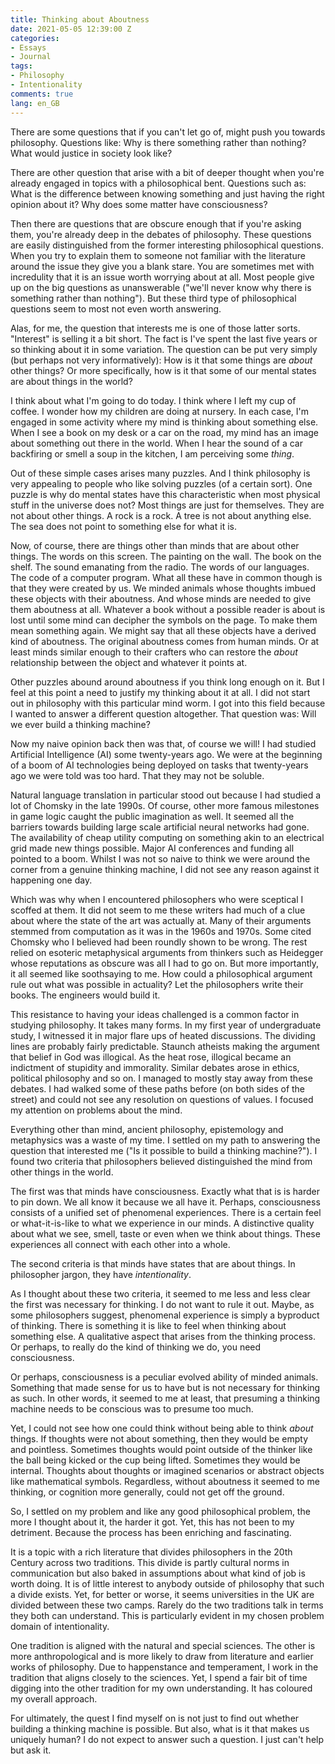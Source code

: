 ```yaml
---
title: Thinking about Aboutness
date: 2021-05-05 12:39:00 Z
categories:
- Essays
- Journal
tags:
- Philosophy
- Intentionality
comments: true
lang: en_GB
---
```


There are some questions that if you can't let go of, might push you towards philosophy. Questions like: Why is there something rather than nothing? What would justice in society look like? 

There are other question that arise with a bit of deeper thought when you're already engaged in topics with a philosophical bent. Questions such as: What is the difference between knowing something and just having the right opinion about it? Why does some matter have consciousness? 

Then there are questions that are obscure enough that if you're asking them, you're already deep in the debates of philosophy. These questions are easily distinguished from the former interesting philosophical questions. When you try to explain them to someone not familiar with the literature around the issue they give you a blank stare. You are sometimes met with incredulity that it is an issue worth worrying about at all. Most people give up on the big questions as unanswerable ("we'll never know why there is something rather than nothing"). But these third type of philosophical questions seem to most not even worth answering. 

Alas, for me, the question that interests me is one of those latter sorts. "Interest" is selling it a bit short. The fact is I've spent the last five years or so thinking about it in some variation. The question can be put very simply (but perhaps not very informatively): How is it that some things are *about* other things? Or more specifically, how is it that some of our mental states are about things in the world? 

I think about what I'm going to do today. I think where I left my cup of coffee. I wonder how my children are doing at nursery. In each case, I'm engaged in some activity where my mind is thinking about something else. When I see a book on my desk or a car on the road, my mind has an image about something out there in the world. When I hear the sound of a car backfiring or smell a soup in the kitchen, I am perceiving some *thing*. 

Out of these simple cases arises many puzzles. And I think philosophy is very appealing to people who like solving puzzles (of a certain sort). One puzzle is why do mental states have this characteristic when most physical stuff in the universe does not? Most things are just for themselves. They are not about other things. A rock is a rock. A tree is not about anything else. The sea does not point to something else for what it is.

Now, of course, there are things other than minds that are about other things. The words on this screen. The painting on the wall. The book on the shelf. The sound emanating from the radio. The words of our languages. The code of a computer program. What all these have in common though is that they were created by us. We minded animals whose thoughts imbued these objects with their aboutness. And whose minds are needed to give them aboutness at all. Whatever a book without a possible reader is about is lost until some mind can decipher the symbols on the page. To make them mean something again. We might say that all these objects have a derived kind of aboutness. The original aboutness comes from human minds. Or at least minds similar enough to their crafters who can restore the *about* relationship between the object and whatever it points at.

Other puzzles abound around aboutness if you think long enough on it. But I feel at this point a need to justify my thinking about it at all. I did not start out in philosophy with this particular mind worm. I got into this field because I wanted to answer a different question altogether. That question was: Will we ever build a thinking machine? 

Now my naive opinion back then was that, of course we will! I had studied Artificial Intelligence (AI) some twenty-years ago. We were at the beginning of a boom of AI technologies being deployed on tasks that twenty-years ago we were told was too hard. That they may not be soluble. 

Natural language translation in particular stood out because I had studied a lot of Chomsky in the late 1990s. Of course, other more famous milestones in game logic caught the public imagination as well. It seemed all the barriers towards building large scale artificial neural networks had gone. The availability of cheap utility computing on something akin to an electrical grid made new things possible. Major AI conferences and funding all pointed to a boom. Whilst I was not so naive to think we were around the corner from a genuine thinking machine, I did not see any reason against it happening one day.

Which was why when I encountered philosophers who were sceptical I scoffed at them. It did not seem to me these writers had much of a clue about where the state of the art was actually at. Many of their arguments stemmed from computation as it was in the 1960s and 1970s. Some cited Chomsky who I believed had been roundly shown to be wrong. The rest relied on esoteric metaphysical arguments from thinkers such as Heidegger whose reputations as obscure was all I had to go on. But more importantly, it all seemed like soothsaying to me. How could a philosophical argument rule out what was possible in actuality? Let the philosophers write their books. The engineers would build it.

This resistance to having your ideas challenged is a common factor in studying philosophy. It takes many forms. In my first year of undergraduate study, I witnessed it in major flare ups of heated discussions. The dividing lines are probably fairly predictable. Staunch atheists making the argument that belief in God was illogical. As the heat rose, illogical became an indictment of stupidity and immorality. Similar debates arose in ethics, political philosophy and so on. I managed to mostly stay away from these debates. I had walked some of these paths before (on both sides of the street) and could not see any resolution on questions of values. I focused my attention on problems about the mind. 

Everything other than mind, ancient philosophy, epistemology and metaphysics was a waste of my time. I settled on my path to answering the question that interested me ("Is it possible to build a thinking machine?"). I found two criteria that philosophers believed distinguished the mind from other things in the world.

The first was that minds have consciousness. Exactly what that is is harder to pin down. We all know it because we all have it. Perhaps, consciousness consists of a unified set of phenomenal experiences. There is a certain feel or what-it-is-like to what we experience in our minds. A distinctive quality about what we see, smell, taste or even when we think about things. These experiences all connect with each other into a whole. 

The second criteria is that minds have states that are about things. In philosopher jargon, they have *intentionality*.

As I thought about these two criteria, it seemed to me less and less clear the first was necessary for thinking. I do not want to rule it out. Maybe, as some philosophers suggest, phenomenal experience is simply a byproduct of thinking. There is something it is like to feel when thinking about something else. A qualitative aspect that arises from the thinking process. Or perhaps, to really do the kind of thinking we do, you need consciousness. 

Or perhaps, consciousness is a peculiar evolved ability of minded animals. Something that made sense for us to have but is not necessary for thinking as such. In other words, it seemed to me at least, that presuming a thinking machine needs to be conscious was to presume too much. 

Yet, I could not see how one could think without being able to think *about* things. If thoughts were not about something, then they would be empty and pointless. Sometimes thoughts would point outside of the thinker like the ball being kicked or the cup being lifted. Sometimes they would be internal. Thoughts about thoughts or imagined scenarios or abstract objects like mathematical symbols. Regardless, without aboutness it seemed to me thinking, or cognition more generally, could not get off the ground.

So, I settled on my problem and like any good philosophical problem, the more I thought about it, the harder it got. Yet, this has not been to my detriment. Because the process has been enriching and fascinating. 

It is a topic with a rich literature that divides philosophers in the 20th Century across two traditions. This divide is partly cultural norms in communication but also baked in assumptions about what kind of job is worth doing. It is of little interest to anybody outside of philosophy that such a divide exists. Yet, for better or worse, it seems universities in the UK are divided between these two camps. Rarely do the two traditions talk in terms they both can understand. This is particularly evident in my chosen problem domain of intentionality. 

One tradition is aligned with the natural and special sciences. The other is more anthropological and is more likely to draw from literature and earlier works of philosophy. Due to happenstance and temperament, I work in the tradition that aligns closely to the sciences. Yet, I spend a fair bit of time digging into the other tradition for my own understanding. It has coloured my overall approach. 

For ultimately, the quest I find myself on is not just to find out whether building a thinking machine is possible. But also, what is it that makes us uniquely human? I do not expect to answer such a question. I just can't help but ask it.